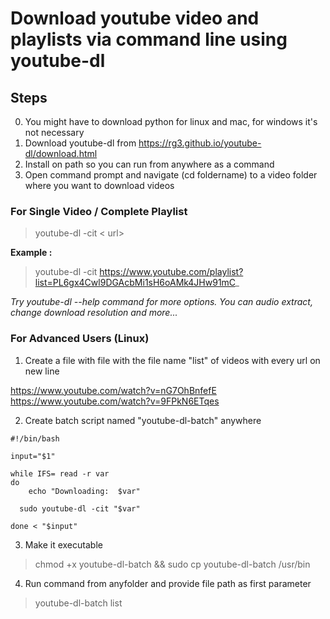 # Download youtube video and playlists via command line using youtube-dl

## Steps 

0. You might have to download python for linux and mac, for windows it's not necessary  
1. Download youtube-dl from https://rg3.github.io/youtube-dl/download.html
2. Install on path so you can run from anywhere as a command
3. Open command prompt and navigate (cd foldername) to a video folder where you want to download videos  

### For Single Video / Complete Playlist 

> youtube-dl -cit < url>

**Example :** 

> youtube-dl -cit https://www.youtube.com/playlist?list=PL6gx4Cwl9DGAcbMi1sH6oAMk4JHw91mC_


*Try youtube-dl --help command for more options. You can audio extract, change download resolution and more...*


### For Advanced Users (Linux)

1. Create a file with file with the file name "list" of videos with every url on new line

https://www.youtube.com/watch?v=nG7OhBnfefE
https://www.youtube.com/watch?v=9FPkN6ETqes

2. Create batch script named "youtube-dl-batch" anywhere

```
#!/bin/bash

input="$1"

while IFS= read -r var
do
	echo "Downloading:  $var"

  sudo youtube-dl -cit "$var"

done < "$input"	
```
3. Make it executable

> chmod +x youtube-dl-batch  && sudo cp youtube-dl-batch /usr/bin

4. Run command from anyfolder and provide file path as first parameter

> youtube-dl-batch list 
